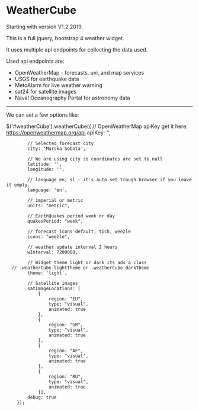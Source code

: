 # WeatherCube

Starting with version V1.2.2019.

This is a full jquery, bootstrap 4 weather widget.

It uses multiple api endpoints for collecting the data used.

Used api endpoints are:
- OpenWeatherMap - forecasts, uvi, and map services
- USGS for earthquake data
- MetoAlarm for live weather warning
- sat24 for satellite images
- Naval Oceanography Portal for astronomy data
--------------------------------------------------------------

We can set a few options like:

$('#weatherCube').weatherCube({
			// OpenWeatherMap apiKey get it here: https://openweathermap.org/api
			apiKey: '',
      
			// Selected forecast city
			city: 'Murska Sobota',
      
			// We are using city so coordinates are set to null
			latitude: '',
			longitude: '',
      
			// language en, sl - it's auto set trough browser if you leave it empty.
			language: 'en',
      
			// imperial or metric
			units: "metric",
      
			// EarthQuakes period week or day
			quakesPeriod: "week",
      
			// forecast icons default, tick, weezle
			icons: "weezle",
      
			// weather update interval 2 hours
			wInterval: 7200000,
      
			// Widget theme light or dark its ads a class 
      // .weatherCube-lightTheme or .weatherCube-darkTheme
			theme: 'light',
      
			// Satellite images
			satImageLocations: [
				{
					region: "EU",
					type: "visual",
					animated: true
				},
				{
					region: "GR",
					type: "visual",
					animated: true
				},
				{
					region: "AF",
					type: "visual",
					animated: true
				},
				{
					region: "RU",
					type: "visual",
					animated: true
				}],
			debug: true
		});
